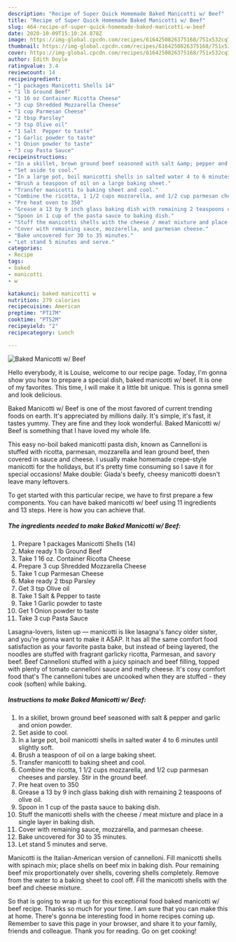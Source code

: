 ```yaml
---
description: "Recipe of Super Quick Homemade Baked Manicotti w/ Beef"
title: "Recipe of Super Quick Homemade Baked Manicotti w/ Beef"
slug: 464-recipe-of-super-quick-homemade-baked-manicotti-w-beef
date: 2020-10-09T15:10:24.878Z
image: https://img-global.cpcdn.com/recipes/6164250826375168/751x532cq70/baked-manicotti-w-beef-recipe-main-photo.jpg
thumbnail: https://img-global.cpcdn.com/recipes/6164250826375168/751x532cq70/baked-manicotti-w-beef-recipe-main-photo.jpg
cover: https://img-global.cpcdn.com/recipes/6164250826375168/751x532cq70/baked-manicotti-w-beef-recipe-main-photo.jpg
author: Edith Doyle
ratingvalue: 3.4
reviewcount: 14
recipeingredient:
- "1 packages Manicotti Shells 14"
- "1 lb Ground Beef"
- "1 16 oz Container Ricotta Cheese"
- "3 cup Shredded Mozzarella Cheese"
- "1 cup Parmesan Cheese"
- "2 tbsp Parsley"
- "3 tsp Olive oil"
- "1 Salt  Pepper to taste"
- "1 Garlic powder to taste"
- "1 Onion powder to taste"
- "3 cup Pasta Sauce"
recipeinstructions:
- "In a skillet, brown ground beef seasoned with salt &amp; pepper and garlic and onion powder."
- "Set aside to cool."
- "In a large pot, boil manicotti shells in salted water 4 to 6 minutes until slightly soft."
- "Brush a teaspoon of oil on a large baking sheet."
- "Transfer manicotti to baking sheet and cool."
- "Combine the ricotta, 1 1/2 cups mozzarella, and 1/2 cup parmesan cheeses and parsley. Stir in the ground beef."
- "Pre heat oven to 350"
- "Grease a 13 by 9 inch glass baking dish with remaining 2 teaspoons of olive oil."
- "Spoon in 1 cup of the pasta sauce to baking dish."
- "Stuff the manicotti shells with the cheese / meat mixture and place in a single layer in baking dish."
- "Cover with remaining sauce, mozzarella, and parmesan cheese."
- "Bake uncovered for 30 to 35 minutes."
- "Let stand 5 minutes and serve."
categories:
- Recipe
tags:
- baked
- manicotti
- w

katakunci: baked manicotti w 
nutrition: 279 calories
recipecuisine: American
preptime: "PT17M"
cooktime: "PT52M"
recipeyield: "2"
recipecategory: Lunch

---
```



![Baked Manicotti w/ Beef](https://img-global.cpcdn.com/recipes/6164250826375168/751x532cq70/baked-manicotti-w-beef-recipe-main-photo.jpg)

Hello everybody, it is Louise, welcome to our recipe page. Today, I'm gonna show you how to prepare a special dish, baked manicotti w/ beef. It is one of my favorites. This time, I will make it a little bit unique. This is gonna smell and look delicious.

Baked Manicotti w/ Beef is one of the most favored of current trending foods on earth. It's appreciated by millions daily. It's simple, it's fast, it tastes yummy. They are fine and they look wonderful. Baked Manicotti w/ Beef is something that I have loved my whole life.

This easy no-boil baked manicotti pasta dish, known as Cannelloni is stuffed with ricotta, parmesan, mozzarella and lean ground beef, then covered in sauce and cheese. I usually make homemade crepe-style manicotti for the holidays, but it&#39;s pretty time consuming so I save it for special occasions! Make double: Giada&#39;s beefy, cheesy manicotti doesn&#39;t leave many leftovers.


To get started with this particular recipe, we have to first prepare a few components. You can have baked manicotti w/ beef using 11 ingredients and 13 steps. Here is how you can achieve that.

<!--inarticleads1-->

##### The ingredients needed to make Baked Manicotti w/ Beef:

1. Prepare 1 packages Manicotti Shells (14)
1. Make ready 1 lb Ground Beef
1. Take 1 16 oz. Container Ricotta Cheese
1. Prepare 3 cup Shredded Mozzarella Cheese
1. Take 1 cup Parmesan Cheese
1. Make ready 2 tbsp Parsley
1. Get 3 tsp Olive oil
1. Take 1 Salt &amp; Pepper to taste
1. Take 1 Garlic powder to taste
1. Get 1 Onion powder to taste
1. Take 3 cup Pasta Sauce


Lasagna-lovers, listen up — manicotti is like lasagna&#39;s fancy older sister, and you&#39;re gonna want to make it ASAP. It has all the same comfort food satisfaction as your favorite pasta bake, but instead of being layered, the noodles are stuffed with fragrant garlicky ricotta, Parmesan, and savory beef. Beef Cannelloni stuffed with a juicy spinach and beef filling, topped with plenty of tomato cannelloni sauce and melty cheese. It&#39;s cosy comfort food that&#39;s The cannelloni tubes are uncooked when they are stuffed - they cook (soften) while baking. 

<!--inarticleads2-->

##### Instructions to make Baked Manicotti w/ Beef:

1. In a skillet, brown ground beef seasoned with salt &amp; pepper and garlic and onion powder.
1. Set aside to cool.
1. In a large pot, boil manicotti shells in salted water 4 to 6 minutes until slightly soft.
1. Brush a teaspoon of oil on a large baking sheet.
1. Transfer manicotti to baking sheet and cool.
1. Combine the ricotta, 1 1/2 cups mozzarella, and 1/2 cup parmesan cheeses and parsley. Stir in the ground beef.
1. Pre heat oven to 350
1. Grease a 13 by 9 inch glass baking dish with remaining 2 teaspoons of olive oil.
1. Spoon in 1 cup of the pasta sauce to baking dish.
1. Stuff the manicotti shells with the cheese / meat mixture and place in a single layer in baking dish.
1. Cover with remaining sauce, mozzarella, and parmesan cheese.
1. Bake uncovered for 30 to 35 minutes.
1. Let stand 5 minutes and serve.


Manicotti is the Italian-American version of cannelloni. Fill manicotti shells with spinach mix; place shells on beef mix in baking dish. Pour remaining beef mix proportionately over shells, covering shells completely. Remove from the water to a baking sheet to cool off. Fill the manicotti shells with the beef and cheese mixture. 

So that is going to wrap it up for this exceptional food baked manicotti w/ beef recipe. Thanks so much for your time. I am sure that you can make this at home. There's gonna be interesting food in home recipes coming up. Remember to save this page in your browser, and share it to your family, friends and colleague. Thank you for reading. Go on get cooking!

